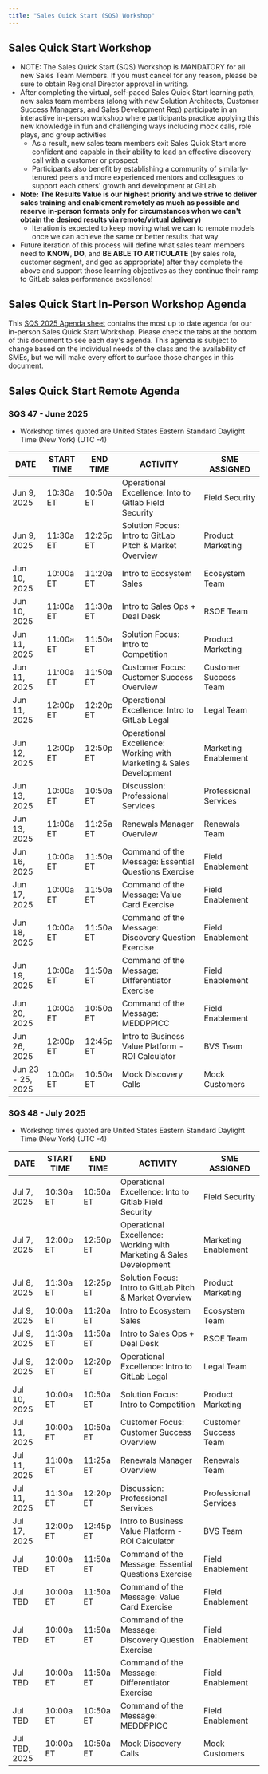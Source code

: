 ```yaml
---
title: "Sales Quick Start (SQS) Workshop"
---
```


## Sales Quick Start Workshop

- NOTE: The Sales Quick Start (SQS) Workshop is MANDATORY for all new Sales Team Members. If you must cancel for any reason, please be sure to obtain Regional Director approval in writing.
- After completing the virtual, self-paced Sales Quick Start learning path, new sales team members (along with new Solution Architects, Customer Success Managers, and Sales Development Rep) participate in an interactive in-person workshop where participants practice applying this new knowledge in fun and challenging ways including mock calls, role plays, and group activities
  - As a result, new sales team members exit Sales Quick Start more confident and capable in their ability to lead an effective discovery call with a customer or prospect
  - Participants also benefit by establishing a community of similarly-tenured peers and more experienced mentors and colleagues to support each others' growth and development at GitLab
- **Note: The Results Value is our highest priority and we strive to deliver sales training and enablement remotely as much as possible and reserve in-person formats only for circumstances when we can't obtain the desired results via remote/virtual delivery)**
  - Iteration is expected to keep moving what we can to remote models once we can achieve the same or better results that way
- Future iteration of this process will define what sales team members need to **KNOW**, **DO**, and **BE ABLE TO ARTICULATE** (by sales role, customer segment, and geo as appropriate) after they complete the above and support those learning objectives as they continue their ramp to GitLab sales performance excellence!

## Sales Quick Start In-Person Workshop Agenda

This [SQS 2025 Agenda sheet](https://docs.google.com/spreadsheets/d/1f64fZCKbrz7JEydEIkUeGZ16nQuLxNgD6RXEM2zEgws/edit?usp=sharing) contains the most up to date agenda for our in-person Sales Quick Start Workshop. Please check the tabs at the bottom of this document to see each day's agenda. This agenda is subject to change based on the individual needs of the class and the availability of SMEs, but we will make every effort to surface those changes in this document.

## Sales Quick Start Remote Agenda

### SQS 47 - June 2025

- Workshop times quoted are United States Eastern Standard Daylight Time (New York) (UTC -4)

| DATE | START TIME | END TIME | ACTIVITY | SME ASSIGNED |
|------|------------|----------|----------|--------------|
| Jun 9, 2025 | 10:30a ET | 10:50a ET | Operational Excellence: Into to Gitlab Field Security | Field Security |
| Jun 9, 2025 | 11:30a ET | 12:25p ET | Solution Focus: Intro to GitLab Pitch & Market Overview | Product Marketing |
| Jun 10, 2025 | 10:00a ET | 11:20a ET | Intro to Ecosystem Sales | Ecosystem Team |
| Jun 10, 2025 | 11:00a ET | 11:30a ET | Intro to Sales Ops + Deal Desk | RSOE Team |
| Jun 11, 2025 | 11:00a ET | 11:50a ET | Solution Focus: Intro to Competition | Product Marketing |
| Jun 11, 2025 | 11:00a ET | 11:50a ET | Customer Focus: Customer Success Overview | Customer Success Team |
| Jun 11, 2025 | 12:00p ET | 12:20p ET | Operational Excellence: Intro to GitLab Legal | Legal Team |
| Jun 12, 2025 | 12:00p ET | 12:50p ET | Operational Excellence: Working with Marketing & Sales Development | Marketing Enablement |
| Jun 13, 2025 | 10:00a ET | 10:50a ET | Discussion: Professional Services | Professional Services |
| Jun 13, 2025 | 11:00a ET | 11:25a ET | Renewals Manager Overview | Renewals Team  |
| Jun 16, 2025 | 10:00a ET | 11:50a ET | Command of the Message: Essential Questions Exercise | Field Enablement |
| Jun 17, 2025 | 10:00a ET | 11:50a ET | Command of the Message: Value Card Exercise | Field Enablement |
| Jun 18, 2025 | 10:00a ET | 11:50a ET | Command of the Message: Discovery Question Exercise | Field Enablement |
| Jun 19, 2025 | 10:00a ET | 11:50a ET | Command of the Message: Differentiator Exercise | Field Enablement |
| Jun 20, 2025 | 10:00a ET | 10:50a ET | Command of the Message: MEDDPPICC  | Field Enablement |
| Jun 26, 2025 | 12:00p ET | 12:45p ET | Intro to Business Value Platform - ROI Calculator  | BVS Team  |
| Jun 23 - 25, 2025 | 10:00a ET | 10:50a ET | Mock Discovery Calls | Mock Customers |

### SQS 48 - July 2025

- Workshop times quoted are United States Eastern Standard Daylight Time (New York) (UTC -4)

| DATE | START TIME | END TIME | ACTIVITY | SME ASSIGNED |
|------|------------|----------|----------|--------------|
| Jul 7, 2025 | 10:30a ET | 10:50a ET | Operational Excellence: Into to Gitlab Field Security | Field Security |
| Jul 7, 2025 | 12:00p ET | 12:50p ET | Operational Excellence: Working with Marketing & Sales Development | Marketing Enablement |
| Jul 8, 2025 | 11:30a ET | 12:25p ET | Solution Focus: Intro to GitLab Pitch & Market Overview | Product Marketing |
| Jul 9, 2025 | 10:00a ET | 11:20a ET | Intro to Ecosystem Sales | Ecosystem Team |
| Jul 9, 2025 | 11:30a ET | 11:50a ET | Intro to Sales Ops + Deal Desk | RSOE Team |
| Jul 9, 2025 | 12:00p ET | 12:20p ET | Operational Excellence: Intro to GitLab Legal | Legal Team |
| Jul 10, 2025 | 10:00a ET | 10:50a ET | Solution Focus: Intro to Competition | Product Marketing |
| Jul 11, 2025 | 10:00a ET | 10:50a ET | Customer Focus: Customer Success Overview | Customer Success Team |
| Jul 11, 2025 | 11:00a ET | 11:25a ET | Renewals Manager Overview | Renewals Team  |
| Jul 11, 2025 | 11:30a ET | 12:20p ET | Discussion: Professional Services | Professional Services |
| Jul 17, 2025 | 12:00p ET | 12:45p ET | Intro to Business Value Platform - ROI Calculator  | BVS Team  |
| Jul TBD | 10:00a ET | 11:50a ET | Command of the Message: Essential Questions Exercise | Field Enablement |
| Jul TBD | 10:00a ET | 11:50a ET | Command of the Message: Value Card Exercise | Field Enablement |
| Jul TBD | 10:00a ET | 11:50a ET | Command of the Message: Discovery Question Exercise | Field Enablement |
| Jul TBD | 10:00a ET | 11:50a ET | Command of the Message: Differentiator Exercise | Field Enablement |
| Jul TBD | 10:00a ET | 10:50a ET | Command of the Message: MEDDPPICC  | Field Enablement |
| Jul TBD, 2025 | 10:00a ET | 10:50a ET | Mock Discovery Calls | Mock Customers |
